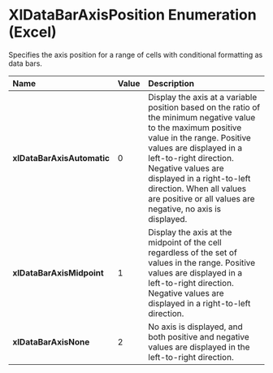 
# XlDataBarAxisPosition Enumeration (Excel)

Specifies the axis position for a range of cells with conditional formatting as data bars.



|**Name**|**Value**|**Description**|
|:-----|:-----|:-----|
|**xlDataBarAxisAutomatic**|0|Display the axis at a variable position based on the ratio of the minimum negative value to the maximum positive value in the range. Positive values are displayed in a left-to-right direction. Negative values are displayed in a right-to-left direction. When all values are positive or all values are negative, no axis is displayed.|
|**xlDataBarAxisMidpoint**|1|Display the axis at the midpoint of the cell regardless of the set of values in the range. Positive values are displayed in a left-to-right direction. Negative values are displayed in a right-to-left direction. |
|**xlDataBarAxisNone**|2|No axis is displayed, and both positive and negative values are displayed in the left-to-right direction.|

